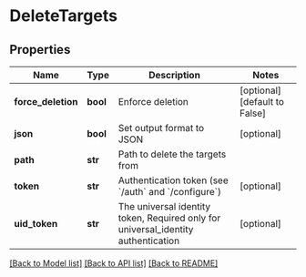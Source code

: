 # DeleteTargets

## Properties
Name | Type | Description | Notes
------------ | ------------- | ------------- | -------------
**force_deletion** | **bool** | Enforce deletion | [optional] [default to False]
**json** | **bool** | Set output format to JSON | [optional] 
**path** | **str** | Path to delete the targets from | 
**token** | **str** | Authentication token (see &#x60;/auth&#x60; and &#x60;/configure&#x60;) | [optional] 
**uid_token** | **str** | The universal identity token, Required only for universal_identity authentication | [optional] 

[[Back to Model list]](../README.md#documentation-for-models) [[Back to API list]](../README.md#documentation-for-api-endpoints) [[Back to README]](../README.md)


